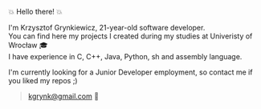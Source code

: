 :boom: Hello there! :boom:

I'm Krzysztof Grynkiewicz, 21-year-old software developer. \
You can find here my projects I created during my studies at Univeristy of Wrocław :mortar_board:\
I have experience in C, C++, Java, Python, sh and assembly language. 

I'm currently looking for a Junior Developer employment, so contact me if you liked my repos ;)
> kgrynk@gmail.com :speech_balloon:
